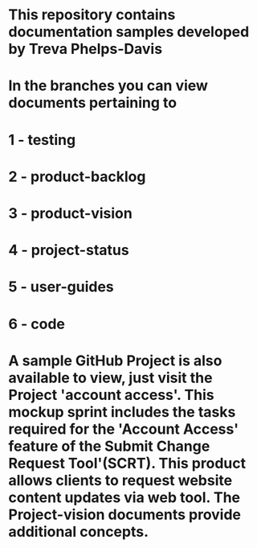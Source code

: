 # This repository contains documentation samples developed by Treva Phelps-Davis 
# In the branches you can view documents pertaining to 
# 1 - testing 
# 2 - product-backlog 
# 3 - product-vision 
# 4 - project-status
# 5 - user-guides
# 6 - code
# A sample GitHub Project is also available to view, just visit the Project 'account access'. This mockup sprint includes the tasks required for the 'Account Access' feature of the Submit Change Request Tool'(SCRT). This product allows clients to request website content updates via web tool. The Project-vision documents provide additional concepts.
